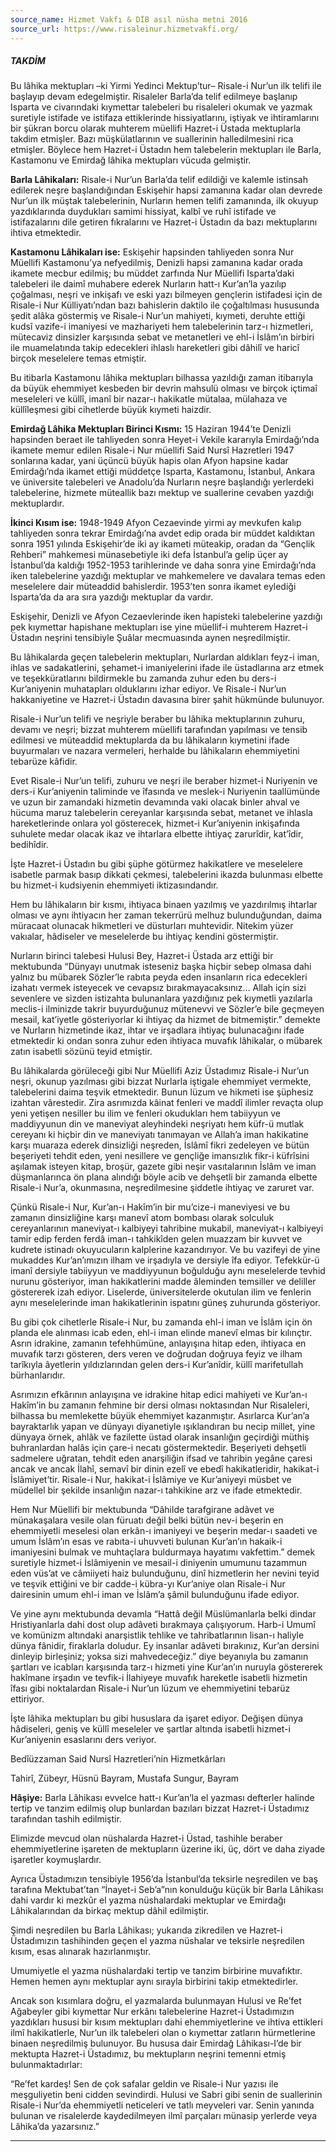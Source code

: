 ```yaml
---
source_name: Hizmet Vakfı & DİB asıl nüsha metni 2016
source_url: https://www.risaleinur.hizmetvakfi.org/
---
```

##### TAKDİM
Bu lâhika mektupları –ki Yirmi Yedinci Mektup’tur– Risale-i Nur’un ilk telifi ile başlayıp devam edegelmiştir. Risaleler Barla’da telif edilmeye başlanıp Isparta ve civarındaki kıymettar talebeleri bu risaleleri okumak ve yazmak suretiyle istifade ve istifaza ettiklerinde hissiyatlarını, iştiyak ve ihtiramlarını bir şükran borcu olarak muhterem müellifi Hazret-i Üstada mektuplarla takdim etmişler. Bazı müşkülatlarının ve suallerinin halledilmesini rica etmişler. Böylece hem Hazret-i Üstadın hem talebelerin mektupları ile Barla, Kastamonu ve Emirdağ lâhika mektupları vücuda gelmiştir.

**Barla Lâhikaları:** Risale-i Nur’un Barla’da telif edildiği ve kalemle istinsah edilerek neşre başlandığından Eskişehir hapsi zamanına kadar olan devrede Nur’un ilk müştak talebelerinin, Nurların hemen telifi zamanında, ilk okuyup yazdıklarında duydukları samimi hissiyat, kalbî ve ruhî istifade ve istifazalarını dile getiren fıkralarını ve Hazret-i Üstadın da bazı mektuplarını ihtiva etmektedir.

**Kastamonu Lâhikaları ise:** Eskişehir hapsinden tahliyeden sonra Nur Müellifi Kastamonu’ya nefyedilmiş, Denizli hapsi zamanına kadar orada ikamete mecbur edilmiş; bu müddet zarfında Nur Müellifi Isparta’daki talebeleri ile daimî muhabere ederek Nurların hatt-ı Kur’an’la yazılıp çoğalması, neşri ve inkişafı ve eski yazı bilmeyen gençlerin istifadesi için de Risale-i Nur Külliyatı’ndan bazı bahislerin daktilo ile çoğaltılması hususunda şedit alâka göstermiş ve Risale-i Nur’un mahiyeti, kıymeti, deruhte ettiği kudsî vazife-i imaniyesi ve mazhariyeti hem talebelerinin tarz-ı hizmetleri, mütecaviz dinsizler karşısında sebat ve metanetleri ve ehl-i İslâm’ın birbiri ile muamelatında takip edecekleri ihlaslı hareketleri gibi dâhilî ve haricî birçok meselelere temas etmiştir.

Bu itibarla Kastamonu lâhika mektupları bilhassa yazıldığı zaman itibarıyla da büyük ehemmiyet kesbeden bir devrin mahsulü olması ve birçok içtimaî meseleleri ve küllî, imanî bir nazar-ı hakikatle mütalaa, mülahaza ve küllîleşmesi gibi cihetlerde büyük kıymeti haizdir.

**Emirdağ Lâhika Mektupları Birinci Kısmı:** 15 Haziran 1944’te Denizli hapsinden beraet ile tahliyeden sonra Heyet-i Vekile kararıyla Emirdağı’nda ikamete memur edilen Risale-i Nur müellifi Said Nursî Hazretleri 1947 sonlarına kadar, yani üçüncü büyük hapis olan Afyon hapsine kadar Emirdağı’nda ikamet ettiği müddetçe Isparta, Kastamonu, İstanbul, Ankara ve üniversite talebeleri ve Anadolu’da Nurların neşre başlandığı yerlerdeki talebelerine, hizmete müteallik bazı mektup ve suallerine cevaben yazdığı mektuplardır.

**İkinci Kısım ise:** 1948-1949 Afyon Cezaevinde yirmi ay mevkufen kalıp tahliyeden sonra tekrar Emirdağı’na avdet edip orada bir müddet kaldıktan sonra 1951 yılında Eskişehir’de iki ay ikameti müteakip, oradan da “Gençlik Rehberi” mahkemesi münasebetiyle iki defa İstanbul’a gelip üçer ay İstanbul’da kaldığı 1952-1953 tarihlerinde ve daha sonra yine Emirdağı’nda iken talebelerine yazdığı mektuplar ve mahkemelere ve davalara temas eden meselelere dair müteaddid bahislerdir. 1953’ten sonra ikamet eylediği Isparta’da da ara sıra yazdığı mektuplar da vardır.

Eskişehir, Denizli ve Afyon Cezaevlerinde iken hapisteki talebelerine yazdığı pek kıymettar hapishane mektupları ise yine müellif-i muhterem Hazret-i Üstadın neşrini tensibiyle Şuâlar mecmuasında aynen neşredilmiştir.

Bu lâhikalarda geçen talebelerin mektupları, Nurlardan aldıkları feyz-i iman, ihlas ve sadakatlerini, şehamet-i imaniyelerini ifade ile üstadlarına arz etmek ve teşekküratlarını bildirmekle bu zamanda zuhur eden bu ders-i Kur’aniyenin muhatapları olduklarını izhar ediyor. Ve Risale-i Nur’un hakkaniyetine ve Hazret-i Üstadın davasına birer şahit hükmünde bulunuyor.

Risale-i Nur’un telifi ve neşriyle beraber bu lâhika mektuplarının zuhuru, devamı ve neşri; bizzat muhterem müellifi tarafından yapılması ve tensib edilmesi ve müteaddid mektuplarda da bu lâhikaların kıymetini ifade buyurmaları ve nazara vermeleri, herhalde bu lâhikaların ehemmiyetini tebarüze kâfidir.

Evet Risale-i Nur’un telifi, zuhuru ve neşri ile beraber hizmet-i Nuriyenin ve ders-i Kur’aniyenin taliminde ve îfasında ve meslek-i Nuriyenin taallümünde ve uzun bir zamandaki hizmetin devamında vaki olacak binler ahval ve hücuma maruz talebelerin cereyanlar karşısında sebat, metanet ve ihlasla hareketlerinde onlara yol gösterecek, hizmet-i Kur’aniyenin inkişafında suhulete medar olacak ikaz ve ihtarlara elbette ihtiyaç zarurîdir, kat’îdir, bedihîdir.

İşte Hazret-i Üstadın bu gibi şüphe götürmez hakikatlere ve meselelere isabetle parmak basıp dikkati çekmesi, talebelerini ikazda bulunması elbette bu hizmet-i kudsiyenin ehemmiyeti iktizasındandır.

Hem bu lâhikaların bir kısmı, ihtiyaca binaen yazılmış ve yazdırılmış ihtarlar olması ve aynı ihtiyacın her zaman tekerrürü melhuz bulunduğundan, daima müracaat olunacak hikmetleri ve düsturları muhtevidir. Nitekim yüzer vakıalar, hâdiseler ve meselelerde bu ihtiyaç kendini göstermiştir.

Nurların birinci talebesi Hulusi Bey, Hazret-i Üstada arz ettiği bir mektubunda “Dünyayı unutmak isteseniz başka hiçbir sebep olmasa dahi yalnız bu mübarek Sözler’le rabıta peyda eden insanların rica edecekleri izahatı vermek isteyecek ve cevapsız bırakmayacaksınız… Allah için sizi sevenlere ve sizden istizahta bulunanlara yazdığınız pek kıymetli yazılarla meclis-i ilminizde takrir buyurduğunuz mütenevvi ve Sözler’e bile geçmeyen mesail, kat’iyetle gösteriyorlar ki ihtiyaç da hizmet de bitmemiştir.” demekte ve Nurların hizmetinde ikaz, ihtar ve irşadlara ihtiyaç bulunacağını ifade etmektedir ki ondan sonra zuhur eden ihtiyaca muvafık lâhikalar, o mübarek zatın isabetli sözünü teyid etmiştir.

Bu lâhikalarda görüleceği gibi Nur Müellifi Aziz Üstadımız Risale-i Nur’un neşri, okunup yazılması gibi bizzat Nurlarla iştigale ehemmiyet vermekte, talebelerini daima teşvik etmektedir. Bunun lüzum ve hikmeti ise şüphesiz izahtan vârestedir. Zira asrımızda kâinat fenleri ve maddî ilimler revaçta olup yeni yetişen nesiller bu ilim ve fenleri okudukları hem tabiiyyun ve maddiyyunun din ve maneviyat aleyhindeki neşriyatı hem küfr-ü mutlak cereyanı ki hiçbir din ve maneviyatı tanımayan ve Allah’a iman hakikatine karşı muaraza ederek dinsizliği neşreden, İslâmî fikri zedeleyen ve bütün beşeriyeti tehdit eden, yeni nesillere ve gençliğe imansızlık fikr-i küfrîsini aşılamak isteyen kitap, broşür, gazete gibi neşir vasıtalarının İslâm ve iman düşmanlarınca ön plana alındığı böyle acib ve dehşetli bir zamanda elbette Risale-i Nur’a, okunmasına, neşredilmesine şiddetle ihtiyaç ve zaruret var.

Çünkü Risale-i Nur, Kur’an-ı Hakîm’in bir mu’cize-i maneviyesi ve bu zamanın dinsizliğine karşı manevî atom bombası olarak solculuk cereyanlarının maneviyat-ı kalbiyeyi tahribine mukabil, maneviyat-ı kalbiyeyi tamir edip ferden ferdâ iman-ı tahkikîden gelen muazzam bir kuvvet ve kudrete istinadı okuyucuların kalplerine kazandırıyor. Ve bu vazifeyi de yine mukaddes Kur’an’ımızın ilham ve irşadıyla ve dersiyle îfa ediyor. Tefekkür-ü imanî dersiyle tabiiyyun ve maddiyyunun boğulduğu aynı meselelerde tevhid nurunu gösteriyor, iman hakikatlerini madde âleminden temsiller ve deliller göstererek izah ediyor. Liselerde, üniversitelerde okutulan ilim ve fenlerin aynı meselelerinde iman hakikatlerinin ispatını güneş zuhurunda gösteriyor.

Bu gibi çok cihetlerle Risale-i Nur, bu zamanda ehl-i iman ve İslâm için ön planda ele alınması icab eden, ehl-i iman elinde manevî elmas bir kılınçtır. Asrın idrakine, zamanın tefehhümüne, anlayışına hitap eden, ihtiyaca en muvafık tarzı gösteren, ders veren ve doğrudan doğruya feyiz ve ilham tarîkıyla âyetlerin yıldızlarından gelen ders-i Kur’anîdir, küllî marifetullah bürhanlarıdır.

Asrımızın efkârının anlayışına ve idrakine hitap edici mahiyeti ve Kur’an-ı Hakîm’in bu zamanın fehmine bir dersi olması noktasından Nur Risaleleri, bilhassa bu memlekette büyük ehemmiyet kazanmıştır. Asırlarca Kur’an’a bayraktarlık yapan ve dünyayı diyanetiyle ışıklandıran bu necip millet, yine dünyaya örnek, ahlâk ve fazilette üstad olarak insanlığın geçirdiği müthiş buhranlardan halâs için çare-i necatı göstermektedir. Beşeriyeti dehşetli sadmelere uğratan, tehdit eden anarşiliğin ifsad ve tahribin yegâne çaresi ancak ve ancak İlahî, semavî bir dinin ezelî ve ebedî hakikatleridir, hakikat-i İslâmiyet’tir. Risale-i Nur, hakikat-i İslâmiye ve Kur’aniyeyi müsbet ve müdellel bir şekilde insanlığın nazar-ı tahkikine arz ve ifade etmektedir.

Hem Nur Müellifi bir mektubunda “Dâhilde tarafgirane adâvet ve münakaşalara vesile olan füruatı değil belki bütün nev-i beşerin en ehemmiyetli meselesi olan erkân-ı imaniyeyi ve beşerin medar-ı saadeti ve umum İslâm’ın esas ve rabıta-i uhuvveti bulunan Kur’an’ın hakaik-i imaniyesini bulmak ve muhtaçlara buldurmaya hayatımı vakfettim.” demek suretiyle hizmet-i İslâmiyenin ve mesail-i diniyenin umumunu tazammun eden vüs’at ve câmiiyeti haiz bulunduğunu, dinî hizmetlerin her nevini teyid ve teşvik ettiğini ve bir cadde-i kübra-yı Kur’aniye olan Risale-i Nur dairesinin umum ehl-i iman ve İslâm’a şâmil bulunduğunu ifade ediyor.

Ve yine aynı mektubunda devamla “Hattâ değil Müslümanlarla belki dindar Hristiyanlarla dahi dost olup adâveti bırakmaya çalışıyorum. Harb-i Umumî ve komünizm altındaki anarşistlik tehlike ve tahribatlarının lisan-ı haliyle dünya fânidir, firaklarla doludur. Ey insanlar adâveti bırakınız, Kur’an dersini dinleyip birleşiniz; yoksa sizi mahvedeceğiz.” diye beyanıyla bu zamanın şartları ve icabları karşısında tarz-ı hizmeti yine Kur’an’ın nuruyla göstererek hakîmane irşadın ve tevfik-i İlahiyeye muvafık hareketle isabetli hizmetin îfası gibi noktalardan Risale-i Nur’un lüzum ve ehemmiyetini tebarüz ettiriyor.

İşte lâhika mektupları bu gibi hususlara da işaret ediyor. Değişen dünya hâdiseleri, geniş ve küllî meseleler ve şartlar altında isabetli hizmet-i Kur’aniyenin esaslarını ders veriyor.

Bedîüzzaman Said Nursî Hazretleri’nin Hizmetkârları

Tahirî, Zübeyr, Hüsnü Bayram, Mustafa Sungur, Bayram

**Hâşiye:** Barla Lâhikası evvelce hatt-ı Kur’an’la el yazması defterler halinde tertip ve tanzim edilmiş olup bunlardan bazıları bizzat Hazret-i Üstadımız tarafından tashih edilmiştir.

Elimizde mevcud olan nüshalarda Hazret-i Üstad, tashihle beraber ehemmiyetlerine işareten de mektupların üzerine iki, üç, dört ve daha ziyade işaretler koymuşlardır.

Ayrıca Üstadımızın tensibiyle 1956’da İstanbul’da teksirle neşredilen ve baş tarafına Mektubat’tan “İnayet-i Seb’a”nın konulduğu küçük bir Barla Lâhikası dahi vardır ki mezkûr el yazma nüshalardaki mektuplar ve Emirdağı Lâhikalarından da birkaç mektup dâhil edilmiştir.

Şimdi neşredilen bu Barla Lâhikası; yukarıda zikredilen ve Hazret-i Üstadımızın tashihinden geçen el yazma nüshalar ve teksirle neşredilen kısım, esas alınarak hazırlanmıştır.

Umumiyetle el yazma nüshalardaki tertip ve tanzim birbirine muvafıktır. Hemen hemen aynı mektuplar aynı sırayla birbirini takip etmektedirler.

Ancak son kısımlara doğru, el yazmalarda bulunmayan Hulusi ve Re’fet Ağabeyler gibi kıymettar Nur erkânı talebelerine Hazret-i Üstadımızın yazdıkları hususi bir kısım mektupları dahi ehemmiyetlerine ve ihtiva ettikleri ilmî hakikatlerle, Nur’un ilk talebeleri olan o kıymettar zatların hürmetlerine binaen neşredilmiş bulunuyor. Bu hususa dair Emirdağ Lâhikası-I’de bir mektupta Hazret-i Üstadımız, bu mektupların neşrini temenni etmiş bulunmaktadırlar:

“Re’fet kardeş! Sen de çok safalar geldin ve Risale-i Nur yazısı ile meşguliyetin beni cidden sevindirdi. Hulusi ve Sabri gibi senin de suallerinin Risale-i Nur’da ehemmiyetli neticeleri ve tatlı meyveleri var. Senin yanında bulunan ve risalelerde kaydedilmeyen ilmî parçaları münasip yerlerde veya Lâhika’da yazarsınız.”

***

